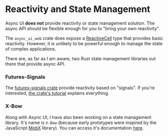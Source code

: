# Reactivity and State Management

Async UI **does not** provide reactivity or state management solution.
The async API should be flexible enough for you to "bring your own reactivity".

The `async_ui_web` crate does expose a [ReactiveCell](https://docs.rs/async_ui_web/latest/async_ui_web/struct.ReactiveCell.html)
type that provides basic reactivity. However, it is unlikely to be powerful
enough to manage the state of complex applications.

There are, as far as I am aware, two Rust state management libraries out there
that provide async API.

### Futures-Signals

The [futures-signals crate](https://crates.io/crates/futures-signals)
provide reactivity based on "signals". If you're interested, [the crate's
tutorial](https://docs.rs/futures-signals/latest/futures_signals/tutorial/index.html)
explains everything.

### X-Bow

Along with Async UI, I have also been working on a state management library.
It's name is `X-Bow` (because early prototypes were inspired by the JavaScript
[MobX](https://mobx.js.org/) library). You can access it's documentation
[here](https://docs.rs/x-bow).
